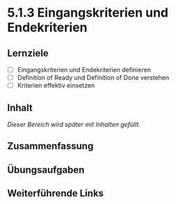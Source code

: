 # 5.1.3 Eingangskriterien und Endekriterien

## Lernziele

- [ ] Eingangskriterien und Endekriterien definieren
- [ ] Definition of Ready und Definition of Done verstehen
- [ ] Kriterien effektiv einsetzen

## Inhalt

_Dieser Bereich wird später mit Inhalten gefüllt._

## Zusammenfassung

## Übungsaufgaben

## Weiterführende Links
